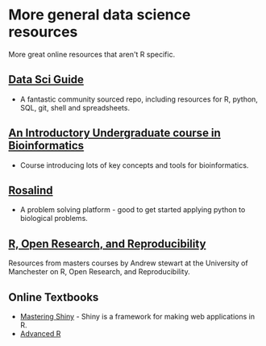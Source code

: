 # More general data science resources

More great online resources that aren't R specific.

## [Data Sci Guide](https://github.com/Chris-Engelhardt/data_sci_guide/blob/master/README.md)

* A fantastic community sourced repo, including resources for R, python, SQL, git, shell and spreadsheets.

## [An Introductory Undergraduate course in Bioinformatics](https://rsh249.github.io/bioinformatics/)

* Course introducing lots of key concepts and tools for bioinformatics.

## [Rosalind](http://rosalind.info/problems/locations/)

* A problem solving platform - good to get started applying python to biological problems.

## [R, Open Research, and Reproducibility](https://r-openresearch-reproducibility.netlify.app/)

Resources from masters courses by Andrew stewart at the University of Manchester on R, Open Research, and Reproducibility.

## Online Textbooks

* [Mastering Shiny](https://mastering-shiny.org/) - Shiny is a framework for making web applications in R.
* [Advanced R](https://adv-r.hadley.nz/)
